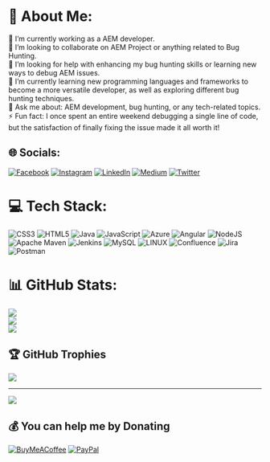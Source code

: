 # 💫 About Me:
🔭 I’m currently working as a AEM developer.<br>👯 I’m looking to collaborate on AEM Project or anything related to Bug Hunting.<br>🤝 I’m looking for help with enhancing my bug hunting skills or learning new ways to debug AEM issues.<br>🌱 I’m currently learning new programming languages and frameworks to become a more versatile developer, as well as exploring different bug hunting techniques.<br>💬 Ask me about: AEM development, bug hunting, or any tech-related topics.<br>⚡ Fun fact: I once spent an entire weekend debugging a single line of code, but the satisfaction of finally fixing the issue made it all worth it!


## 🌐 Socials:
[![Facebook](https://img.shields.io/badge/Facebook-%231877F2.svg?logo=Facebook&logoColor=white)](https://facebook.com/nandheswara) [![Instagram](https://img.shields.io/badge/Instagram-%23E4405F.svg?logo=Instagram&logoColor=white)](https://instagram.com/nandheswara) [![LinkedIn](https://img.shields.io/badge/LinkedIn-%230077B5.svg?logo=linkedin&logoColor=white)](https://linkedin.com/in/nandheswara) [![Medium](https://img.shields.io/badge/Medium-12100E?logo=medium&logoColor=white)](https://medium.com/@nandheswara) [![Twitter](https://img.shields.io/badge/Twitter-%231DA1F2.svg?logo=Twitter&logoColor=white)](https://twitter.com/nandheswara) 

# 💻 Tech Stack:
![CSS3](https://img.shields.io/badge/css3-%231572B6.svg?style=for-the-badge&logo=css3&logoColor=white) ![HTML5](https://img.shields.io/badge/html5-%23E34F26.svg?style=for-the-badge&logo=html5&logoColor=white) ![Java](https://img.shields.io/badge/java-%23ED8B00.svg?style=for-the-badge&logo=java&logoColor=white) ![JavaScript](https://img.shields.io/badge/javascript-%23323330.svg?style=for-the-badge&logo=javascript&logoColor=%23F7DF1E) ![Azure](https://img.shields.io/badge/azure-%230072C6.svg?style=for-the-badge&logo=azure-devops&logoColor=white) ![Angular](https://img.shields.io/badge/angular-%23DD0031.svg?style=for-the-badge&logo=angular&logoColor=white) ![NodeJS](https://img.shields.io/badge/node.js-6DA55F?style=for-the-badge&logo=node.js&logoColor=white) ![Apache Maven](https://img.shields.io/badge/Apache%20Maven-C71A36?style=for-the-badge&logo=Apache%20Maven&logoColor=white) ![Jenkins](https://img.shields.io/badge/jenkins-%232C5263.svg?style=for-the-badge&logo=jenkins&logoColor=white) ![MySQL](https://img.shields.io/badge/mysql-%2300f.svg?style=for-the-badge&logo=mysql&logoColor=white) ![LINUX](https://img.shields.io/badge/Linux-FCC624?style=for-the-badge&logo=linux&logoColor=black) ![Confluence](https://img.shields.io/badge/confluence-%23172BF4.svg?style=for-the-badge&logo=confluence&logoColor=white) ![Jira](https://img.shields.io/badge/jira-%230A0FFF.svg?style=for-the-badge&logo=jira&logoColor=white) ![Postman](https://img.shields.io/badge/Postman-FF6C37?style=for-the-badge&logo=postman&logoColor=white)
# 📊 GitHub Stats:
![](https://github-readme-stats.vercel.app/api?username=nandheswara&theme=blue-green&hide_border=false&include_all_commits=true&count_private=true)<br/>
![](https://github-readme-streak-stats.herokuapp.com/?user=nandheswara&theme=blue-green&hide_border=false)<br/>
![](https://github-readme-stats.vercel.app/api/top-langs/?username=nandheswara&theme=blue-green&hide_border=false&include_all_commits=true&count_private=true&layout=compact)

## 🏆 GitHub Trophies
![](https://github-profile-trophy.vercel.app/?username=nandheswara&theme=onestar&no-frame=true&no-bg=false&margin-w=4)

---
[![](https://visitcount.itsvg.in/api?id=nandheswara&icon=0&color=0)](https://visitcount.itsvg.in)

  ## 💰 You can help me by Donating
  [![BuyMeACoffee](https://img.shields.io/badge/Buy%20Me%20a%20Coffee-ffdd00?style=for-the-badge&logo=buy-me-a-coffee&logoColor=black)](https://buymeacoffee.com/nandheswara) [![PayPal](https://img.shields.io/badge/PayPal-00457C?style=for-the-badge&logo=paypal&logoColor=white)](https://paypal.me/nandheswara) 

  
<!-- Proudly created with GPRM ( https://gprm.itsvg.in ) -->
